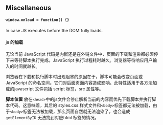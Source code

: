 ## Miscellaneous
#### `window.onload = function() {}` 
In case JS executes before the DOM fully loads. 

#### js 的加载
无论当前 JavaScript 代码是内嵌还是在外链文件中，页面的下载和渲染都必须停下来等待脚本执行完成。JavaScript 执行过程耗时越久，浏览器等待响应用户输入的时间就越长。

浏览器在下载和执行脚本时出现阻塞的原因在于，脚本可能会改变页面或 JavaScript 的命名空间，它们对后面页面内容造成影响。此特性适用于各方法加载的javascript 文件包括 script 标签，src 属性等。

__脚本位置__
放在`<head>`中的js文件会停止解析当前的内容而优先下载脚本并执行脚本代码。这意味着，其后的 styles.css 样式文件和`<body>`标签都无法被加载，由于`<body>`标签无法被加载，那么页面自然就无法渲染了。也会造成`getElementByID` 无法找到对应html 标签的情况。


<!--stackedit_data:
eyJoaXN0b3J5IjpbMTUwODI5NzQwOCwtNzQ4NTg1Mjk5LDI1MD
YxNjAxNCwtMjA4ODc0NjYxMl19
-->